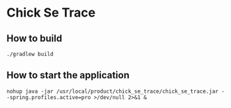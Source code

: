 # Chick Se Trace

## How to build
```
./gradlew build
```

## How to start the application
```
nohup java -jar /usr/local/product/chick_se_trace/chick_se_trace.jar --spring.profiles.active=pro >/dev/null 2>&1 &
```
 

